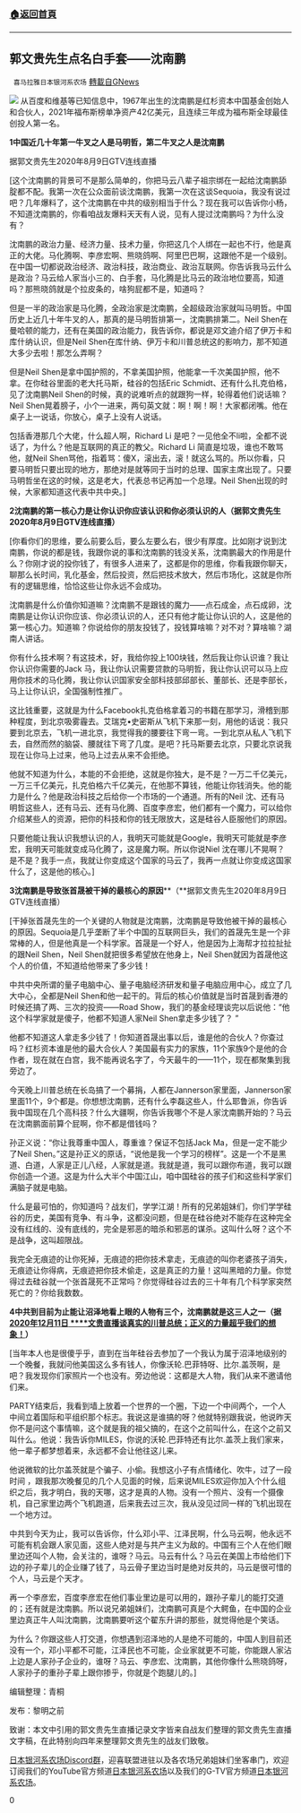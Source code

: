 ###  [:house:返回首頁](https://github.com/ourhimalayas/txt)
---


## 郭文贵先生点名白手套——沈南鹏
` 喜马拉雅日本银河系农场` [轉載自GNews](https://gnews.org/zh-hans/1534578/)

![](https://assets.gnews.org/wp-content/uploads/2021/09/d808a41bd6e24d8d8b89f0084028bd0c_副本.png)
从百度和维基等已知信息中，1967年出生的沈南鹏是红杉资本中国基金创始人和合伙人，2021年福布斯榜单净资产42亿美元，且连续三年成为福布斯全球最佳创投人第一名。

**1中国近几十年第一牛叉之人是马明哲，第二牛叉之人是沈南鹏**

据郭文贵先生2020年8月9日GTV连线直播

[这个沈南鹏的背景可不是那么简单的，你把马云八辈子祖宗绑在一起给沈南鹏舔腚都不配。我第一次在公众面前谈沈南鹏，我第一次在这谈Sequoia，我没有说过吧？几年爆料了，这个沈南鹏在中共的级别相当于什么？现在我可以告诉你小杨，不知道沈南鹏的，你看咱战友爆料天天有人说，见有人提过沈南鹏吗？为什么没有？

沈南鹏的政治力量、经济力量、技术力量，你把这几个人绑在一起也不行，他是真正的大佬。马化腾啊、李彦宏啊、熊晓鸽啊、阿里巴巴啊，这跟他不是一个级别。在中国一切都说政治经济、政治科技，政治商业、政治互联网。你告诉我马云什么是政治？马云给人家当小三的、白手套，马化腾是比马云的政治地位要高，知道吗？那熊晓鸽就是个拉皮条的，啥狗屁都不是，知道吗？

但是一半的政治家是马化腾，全政治家是沈南鹏，全超级政治家就叫马明哲。中国历史上近几十年牛叉的人，那真的是马明哲排第一，沈南鹏排第二。Neil Shen在曼哈顿的能力，还有在美国的政治能力，我告诉你，都说是邓文迪介绍了伊万卡和库什纳认识，但是Neil Shen在库什纳、伊万卡和川普总统这的影响力，那不知道大多少去啦！那怎么弄啊？

但是Neil Shen是拿中国护照的，不拿美国护照，他能拿一千次美国护照，他不拿。在你硅谷里面的老大托马斯，硅谷的包括Eric Schmidt、还有什么扎克伯格，见了沈南鹏Neil Shen的时候，真的说难听点的就跟狗一样，轮得着他们说话嘛？Neil Shen晃着膀子，小个一进来，两句英文就：啊！啊！啊！大家都闭嘴。他在桌子上一说话，你放心，桌子上没有人说话。

包括香港那几个大佬，什么超人啊，Richard Li 是吧？一见他全不li啦，全都不说话了，为什么？他是互联网的真正的教父。Richard Li 简直是垃圾，谁也不敢骂他，就Neil Shen骂他，指着骂：傻X，滚出去，滚！就这么骂的。所以你看，只要马明哲只要出现的地方，那绝对是就等同于当时的总理、国家主席出现了。只要马明哲坐在这的时候，这是老大，代表总书记再加一个总理。Neil Shen出现的时候，大家都知道这代表中共中央。]

**2沈南鹏的第一核心力是让你认识你应该认识和你必须认识的人（**据郭文贵先生2020年8月9日GTV连线直播**）**

[你看你们的思维，要么前要么后，要么左要么右，很少有厚度。比如刚才说到沈南鹏，你说的都是钱，我跟你说的事和沈南鹏的钱没关系，沈南鹏最大的作用是什么？你刚才说的投你钱了，有很多人进来了，这都是你的思维，你看我跟你聊天，聊那么长时间，乳化基金，然后投资，然后把技术放大，然后市场化，这就是你所有的逻辑思维，恰恰这些让你永远不会成功。

沈南鹏是什么价值你知道嘛？沈南鹏不是跟钱的魔力——点石成金，点石成卵，沈南鹏是让你认识你应该、你必须认识的人，还只有他才能让你认识的人，这是他的第一核心力。知道嘛？你说给你的朋友投钱了，投钱算啥嘛？对不对？算啥嘛？湖南人讲话。

你有什么技术啊？有这技术，好，我给你投上100块钱，然后我让你认识谁？我让你认识你需要的Jack 马，我让你认识需要贷款的马明哲，我让你认识可以马上应用你技术的马化腾，我让你认识国家安全部科技部邱部长、董部长、还是李部长，马上让你认识，全国强制性推广。

这比钱重要，这就是为什么Facebook扎克伯格拿着习的书籍在那学习，滑稽到那种程度，到北京吸雾霾去。艾瑞克•史密斯从飞机下来那一刻，用他的话说：我只要到北京去，飞机一进北京，我觉得我的腰要往下弯一弯。一到北京从私人飞机下去，自然而然的脑袋、腰就往下弯了几度。是吧？托马斯要去北京，只要北京说我现在让你马上过来，他马上过去从来不会拒绝。

他就不知道为什么，本能的不会拒绝，这就是你独大，是不是？一万二千亿美元，一万三千亿美元，扎克伯格六千亿美元，在他那不算钱，他能让你钱消失。他的能力是什么？他是政治科技之后给你一个市场的一个通道。所有的Neil 沈、还有马明哲这些人，还有马云、还有马化腾、百度李彦宏，他们都有一个魔力，可以给你介绍某些人的资源，把你的科技和你的钱无限放大，这是硅谷人臣服他们的原因。

只要他能让我认识我想认识的人，我明天可能就是Google，我明天可能就是李彦宏，我明天可能就变成马化腾了，这是魔力啊。所以你说Niel 沈在哪儿不晃啊？是不是？我手一点，我就让你变成这个国家的马云了，我再一点就让你变成这国家什么了，这是他的核心。]

**3沈南鹏是导致张首晟被干掉的最核心的原因****（**据郭文贵先生2020年8月9日GTV连线直播）

[干掉张首晟先生的一个关键的人物就是沈南鹏，沈南鹏是导致他被干掉的最核心的原因。Sequoia是几乎垄断了半个中国的互联网巨头，我们的首晟先生是一个非常棒的人，但是他真是一个科学家。首晟是一个好人，他是因为上海帮才拉拉扯扯的跟Neil Shen，Neil Shen就把很多希望放在他身上，Neil Shen就因为首晟他这个人的价值，不知道给他带来了多少钱！

中共中央所谓的量子电脑中心、量子电脑经济研发和量子电脑应用中心，成立了几大中心，全都是Neil Shen和他一起干的。背后的核心价值就是当时首晟到香港的时候还搞了两、三次的投资——Road Show，我们的基金经理谈完以后说他：“他这个科学家就是傻子，他都不知道人家Neil Shen拿走多少钱了？ ”

他都不知道这人拿走多少钱了！你知道首晟出事以后，谁是他的合伙人？你查过吗？红杉资本谁是他的最大合伙人？美国最有实力的家族，11个家族9个是他的合作者，现在就在白宫，我不能再说名字了，今天最牛的——11个，现在都聚集到我旁边了。

今天晚上川普总统在长岛搞了一个募捐，人都在Jannerson家里面，Jannerson家里面11个，9个都是。你想想沈南鹏，还有什么李磊这些人，什么耶鲁派，你告诉我中国现在几个高科技？什么大疆啊，你告诉我哪个不是人家沈南鹏开始的？马云在沈南鹏面前算个屁啊，你不都是借钱吗？

孙正义说：“你让我尊重中国人，尊重谁？保证不包括Jack Ma，但是一定不能少了Neil Shen。”这是孙正义的原话，“说他是我一个学习的榜样”。这是一个不是黑道、白道，人家是正儿八经，人家就是道。我就是道，我可以跟你布道，我可以跟你创造一个道。这是为什么大半个中国江山，咱中国硅谷的孩子们和这些科学家们满脑子就是电脑。

什么是最可怕的，你知道吗？战友们，学学江湖！所有的兄弟姐妹们，你们学学硅谷的历史，美国有竞争、有斗争，这都没问题，但是在硅谷绝对不能存在这种完全没有红线的、没有底线的，完全是邪恶的暗杀和邪恶的谋杀。这叫什么呀？这个不是战争，这叫超限战。

我完全无痕迹的让你死掉，无痕迹的把你技术拿走，无痕迹的叫你老婆孩子消失，无痕迹让你得病，无痕迹把你技术偷走，这是真正的力量！这叫黑暗的力量。你觉得过去硅谷就一个张首晟死不正常吗？你觉得硅谷过去的三十年有几个科学家突然死亡的？你给我数数。

**4中共到目前为止能让沼泽地看上眼的人物有三个，沈南鹏就是这三人之一（**据[**2020****年****12****月****11****日**** ****文贵直播谈真实的川普总统；正义的力量超乎我们的想象！**](https://gtv.org/video/id=5fd3fb5209267020eb4bd0f0)**）**

[当年本人也是很傻乎乎，直到在当年硅谷去参加了一个我认为属于沼泽地级别的一个晚餐，我就问他美国这么多有钱人，你像沃轮.巴菲特呀、比尔.盖茨啊，是吧？我发现你们家照片一个也没有。旁边他说：这都是大人物，我们从来不邀请他们来。

PARTY结束后，我看到墙上放着一个世界的一个圈，下边一个中间两个，一个人中间立着国际和平组织那个标志。我说这是谁搞的呀？他就特别跟我说，他说昨天你不是问这个事情嘛，这个就是我的祖父搞的，在这个之前叫什么，在这个之前又叫什么。他说：我告诉你MILES，你说的沃轮.巴菲特还有比尔.盖茨上我们家来，他一辈子都梦想着来，永远都不会让他往这儿来。

他说微软的比尔盖茨就是个骗子、小偷。我想这小子有点情绪化、吹牛，过了一段时间 ，跟我那次晚餐见的几个人见面的时候，后来说MILES欢迎你加入个什么组织之后，我才明白，我的天哪，这才是真的人物。没有一个照片、没有一个摄像机，自己家里边两个飞机跑道，后来我去过三次，我从没见过同一样的飞机出现在一个地方过。

中共到今天为止，我可以告诉你，什么邓小平、江泽民啊，什么马云啊，他永远不可能有机会跟人家见面，这些人绝对是与共产主义为敌的。中国有三个人在他们眼里边还叫个人物，会关注的，谁呀？马云。马云有什么？马云在美国上市给他们下边的孙子辈儿的企业赚了钱了，马云骨子里边当时是绝对反共的，马云是很可惜的个人，马云是个天才。

再一个李彦宏，百度李彦宏在他们事业里边是可以用的，跟孙子辈儿的能打交道的；还有就是沈南鹏。所以说兄弟姐妹们，沈南鹏可真是个大鳄鱼，在中国的企业里边真正牛人叫沈南鹏，沈南鹏要听这个翟东升讲的那些，就觉得他是个笑话。

为什么？你跟这些人打交道，你想遇到沼泽地的人是绝不可能的，中国人到目前还没有一个，邓小平都不可能，江泽民也不可能，企业家就更不可能，你能跟人家沾上边是人家孙子企业的，谁呀？马云、李彦宏、沈南鹏，其他你像什么熊晓鸽呀，人家孙子的重孙子辈上跟你掺乎，你就是个跑腿儿的。]

编辑整理：青桐

发布：黎明之前

致谢：本文中引用的郭文贵先生直播记录文字皆来自战友们整理的郭文贵先生直播文字稿，在此特别向四年来整理郭文贵先生的战友们致敬。

[日本银河系农场Discord群](https://discord.com/channels/805765245758472202/851632878567948351)，迎喜联盟进驻以及各农场兄弟姐妹们坐客串门，欢迎订阅我们的YouTube官方频道[日本银河系农场](https://www.youtube.com/c/%E9%93%B6%E6%B2%B3%E7%B3%BB%E5%86%9C%E5%9C%BA%E6%97%A5%E6%9C%AC)以及我们的G-TV官方频道[日本银河系农场](https://gtv.org/user/60c0168b8ce6da73c416c24b#home)。

0
